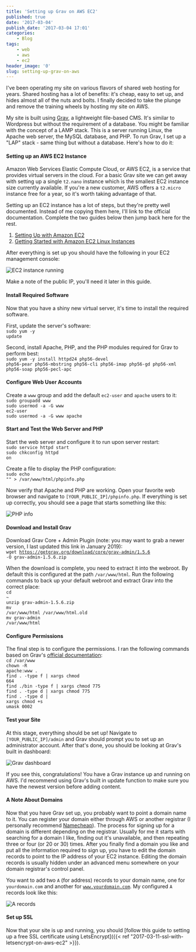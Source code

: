 ```yaml
---
title: 'Setting up Grav on AWS EC2'
published: true
date: '2017-03-04'
publish_date: '2017-03-04 17:01'
categories:
    - Blog
tags:
    - web
    - aws
    - ec2
header_image: '0'
slug: setting-up-grav-on-aws
---
```


I've been operating my site on various flavors of shared web hosting for years. Shared hosting has a lot of benefits: it's cheap, easy to set up, and hides almost all of the nuts and bolts. I finally decided to take the plunge and remove the training wheels by hosting my site on AWS.

<!--more-->

My site is built using [Grav](https://getgrav.org/), a lightweight file-based CMS. It's similar to Wordpress but without the requirement of a database. You might be familiar with the concept of a LAMP stack. This is a server running Linux, the Apache web server, the MySQL database, and PHP. To run Grav, I set up a "LAP" stack - same thing but without a database. Here's how to do it:

#### Setting up an AWS EC2 Instance

Amazon Web Services Elastic Compute Cloud, or AWS EC2, is a service that provides virtual servers in the cloud. For a basic Grav site we can get away with setting up a single <code>t2.nano</code> instance which is the smallest EC2 instance size currently available. If you're a new customer, AWS offers a <code>t2.micro</code> instance free for a year, so it's worth taking advantage of that.

Setting up an EC2 instance has a lot of steps, but they're pretty well documented. Instead of me copying them here, I'll link to the official documentation. Complete the two guides below then jump back here for the rest.
1. [Setting Up with Amazon EC2](http://docs.aws.amazon.com/AWSEC2/latest/UserGuide/get-set-up-for-amazon-ec2.html)
2. [Getting Started with Amazon EC2 Linux Instances](http://docs.aws.amazon.com/AWSEC2/latest/UserGuide/EC2_GetStarted.html)

After everything is set up you should have the following in your EC2 management console:

![EC2 instance running](/blog-static/setting-up-grav-on-aws/ec2_instance.png)

Make a note of the public IP, you'll need it later in this guide.

#### Install Required Software

Now that you have a shiny new virtual server, it's time to install the required software.

First, update the server's software:<br>
<code>sudo yum -y update</code>

Second, install Apache, PHP, and the PHP modules required for Grav to perform best:<br>
<code>sudo yum -y install httpd24 php56-devel php56-pear php56-mbstring php56-cli php56-imap php56-gd php56-xml php56-soap php56-pecl-apc</code>

#### Configure Web User Accounts

Create a <code>www</code> group and add the default <code>ec2-user</code> and <code>apache</code> users to it:<br>
<code>sudo groupadd www</code><br>
<code>sudo usermod -a -G www ec2-user</code><br>
<code>sudo usermod -a -G www apache</code>

#### Start and Test the Web Server and PHP

Start the web server and configure it to run upon server restart:<br>
<code>sudo service httpd start</code><br>
<code>sudo chkconfig httpd on</code>

Create a file to display the PHP configuration:<br>
<code>sudo echo "<?php phpinfo(); ?>" > /var/www/html/phpinfo.php</code>

Now verify that Apache and PHP are working. Open your favorite web browser and navigate to <code>[YOUR_PUBLIC_IP]/phpinfo.php</code>. If everything is set up correctly, you should see a page that starts something like this:

![PHP info](/blog-static/setting-up-grav-on-aws/phpinfo.PNG)

#### Download and Install Grav

Download Grav Core + Admin Plugin (note: you may want to grab a newer version, I last updated this link in January 2019):<br>
<code>wget https://getgrav.org/download/core/grav-admin/1.5.6 -O grav-admin-1.5.6.zip</code>

When the download is complete, you need to extract it into the webroot. By default this is configured at the path <code>/var/www/html</code>. Run the following commands to back up your default webroot and extract Grav into the correct place:<br>
<code>cd ~</code><br>
<code>unzip grav-admin-1.5.6.zip</code><br>
<code>mv /var/www/html /var/www/html.old</code><br>
<code>mv grav-admin /var/www/html</code>

#### Configure Permissions

The final step is to configure the permissions. I ran the following commands based on Grav's [official documentation](https://learn.getgrav.org/troubleshooting/permissions):<br>
<code>cd /var/www</code><br>
<code>chown -R apache:www .</code><br>
<code>find . -type f | xargs chmod 664</code><br>
<code>find ./bin -type f | xargs chmod 775</code><br>
<code>find . -type d | xargs chmod 775</code><br>
<code>find . -type d | xargs chmod +s</code><br>
<code>umask 0002</code>

#### Test your Site

At this stage, everything should be set up! Navigate to  <code>[YOUR_PUBLIC_IP]/admin</code> and Grav should prompt you to set up an administrator account. After that's done, you should be looking at Grav's built in dashboard:

![Grav dashboard](/blog-static/setting-up-grav-on-aws/grav_dash.PNG)

If you see this, congratulations! You have a Grav instance up and running on AWS. I'd recommend using Grav's built in update function to make sure you have the newest version before adding content.

#### A Note About Domains

Now that you have Grav set up, you probably want to point a domain name to it. You can register your domain either through AWS or another registrar (I personally recommend [Namecheap](https://www.namecheap.com)). The process for signing up for a domain is different depending on the registrar. Usually for me it starts with searching for a domain I like, finding out it's unavailable, and then repeating three or four (or 20 or 30) times. After you finally find a domain you like and put all the information required to sign up, you have to edit the domain records to point to the IP address of your EC2 instance. Editing the domain records is usually hidden under an advanced menu somewhere on your domain registrar's control panel.

You want to add two <code>A</code> (for address) records to your domain name, one for <code>yourdomain.com</code> and another for <code>www.yourdomain.com</code>. My configured <code>A</code> records look like this:

![A records](/blog-static/setting-up-grav-on-aws/a_records.PNG)

#### Set up SSL

Now that your site is up and running, you should [follow this guide to setting up a free SSL certificate using LetsEncrypt]({{< ref "2017-03-11-ssl-with-letsencrypt-on-aws-ec2" >}}).